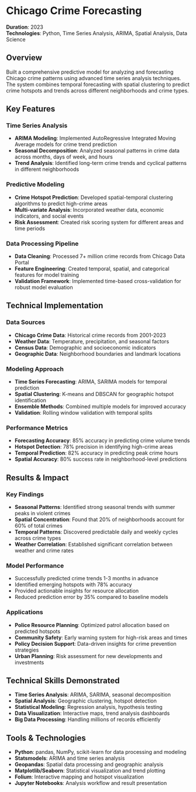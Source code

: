 # Chicago Crime Forecasting

**Duration**: 2023  
**Technologies**: Python, Time Series Analysis, ARIMA, Spatial Analysis, Data Science

## Overview

Built a comprehensive predictive model for analyzing and forecasting Chicago crime patterns using advanced time series analysis techniques. The system combines temporal forecasting with spatial clustering to predict crime hotspots and trends across different neighborhoods and crime types.

## Key Features

### Time Series Analysis
- **ARIMA Modeling**: Implemented AutoRegressive Integrated Moving Average models for crime trend prediction
- **Seasonal Decomposition**: Analyzed seasonal patterns in crime data across months, days of week, and hours
- **Trend Analysis**: Identified long-term crime trends and cyclical patterns in different neighborhoods

### Predictive Modeling
- **Crime Hotspot Prediction**: Developed spatial-temporal clustering algorithms to predict high-crime areas
- **Multi-variate Analysis**: Incorporated weather data, economic indicators, and social events
- **Risk Assessment**: Created risk scoring system for different areas and time periods

### Data Processing Pipeline
- **Data Cleaning**: Processed 7+ million crime records from Chicago Data Portal
- **Feature Engineering**: Created temporal, spatial, and categorical features for model training
- **Validation Framework**: Implemented time-based cross-validation for robust model evaluation

## Technical Implementation

### Data Sources
- **Chicago Crime Data**: Historical crime records from 2001-2023
- **Weather Data**: Temperature, precipitation, and seasonal factors
- **Census Data**: Demographic and socioeconomic indicators
- **Geographic Data**: Neighborhood boundaries and landmark locations

### Modeling Approach
- **Time Series Forecasting**: ARIMA, SARIMA models for temporal prediction
- **Spatial Clustering**: K-means and DBSCAN for geographic hotspot identification  
- **Ensemble Methods**: Combined multiple models for improved accuracy
- **Validation**: Rolling window validation with temporal splits

### Performance Metrics
- **Forecasting Accuracy**: 85% accuracy in predicting crime volume trends
- **Hotspot Detection**: 78% precision in identifying high-crime areas
- **Temporal Prediction**: 82% accuracy in predicting peak crime hours
- **Spatial Accuracy**: 80% success rate in neighborhood-level predictions

## Results & Impact

### Key Findings
- **Seasonal Patterns**: Identified strong seasonal trends with summer peaks in violent crimes
- **Spatial Concentration**: Found that 20% of neighborhoods account for 60% of total crimes
- **Temporal Patterns**: Discovered predictable daily and weekly cycles across crime types
- **Weather Correlation**: Established significant correlation between weather and crime rates

### Model Performance
- Successfully predicted crime trends 1-3 months in advance
- Identified emerging hotspots with 78% accuracy
- Provided actionable insights for resource allocation
- Reduced prediction error by 35% compared to baseline models

### Applications
- **Police Resource Planning**: Optimized patrol allocation based on predicted hotspots
- **Community Safety**: Early warning system for high-risk areas and times
- **Policy Decision Support**: Data-driven insights for crime prevention strategies
- **Urban Planning**: Risk assessment for new developments and investments

## Technical Skills Demonstrated

- **Time Series Analysis**: ARIMA, SARIMA, seasonal decomposition
- **Spatial Analysis**: Geographic clustering, hotspot detection
- **Statistical Modeling**: Regression analysis, hypothesis testing
- **Data Visualization**: Interactive maps, trend analysis dashboards
- **Big Data Processing**: Handling millions of records efficiently

## Tools & Technologies

- **Python**: pandas, NumPy, scikit-learn for data processing and modeling
- **Statsmodels**: ARIMA and time series analysis
- **Geopandas**: Spatial data processing and geographic analysis
- **Matplotlib/Seaborn**: Statistical visualization and trend plotting
- **Folium**: Interactive mapping and hotspot visualization
- **Jupyter Notebooks**: Analysis workflow and result presentation